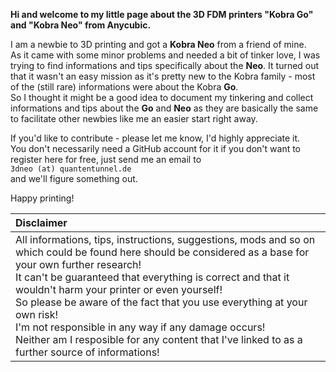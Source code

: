 <link rel=”manifest” href=”docs/manifest.webmanifest”>

**Hi and welcome to my little page about the 3D FDM printers "Kobra Go" and "Kobra Neo" from Anycubic.**  
  
I am a newbie to 3D printing and got a **Kobra Neo** from a friend of mine.  
As it came with some minor problems and needed a bit of tinker love, I was trying to find informations and tips specifically about the **Neo**. It turned out that it wasn't an easy mission as it's pretty new to the Kobra family - most of the (still rare) informations were about the Kobra **Go**.  
So I thought it might be a good idea to document my tinkering and collect informations and tips about the **Go** and **Neo** as they are basically the same to facilitate other newbies like me an easier start right away.  
  
If you'd like to contribute - please let me know, I'd highly appreciate it.  
You don't necessarily need a GitHub account for it if you don't want to register here for free, just send me an email to  <br> `3dneo (at) quantentunnel.de` </br> and we'll figure something out.   
  
Happy printing!   
  
| Disclaimer |
|:-----------|
| All informations, tips, instructions, suggestions, mods and so on which could be found here should be considered as a base for your own further research! <br> It can't be guaranteed that everything is correct and that it wouldn't harm your printer or even yourself! <br> So please be aware of the fact that you use everything at your own risk! <br> I'm not responsible in any way if any damage occurs! <br> Neither am I resposible for any content that I've linked to as a further source of informations! |   

